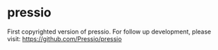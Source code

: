 
# pressio

First copyrighted version of pressio. 
For follow up development, please visit: https://github.com/Pressio/pressio


